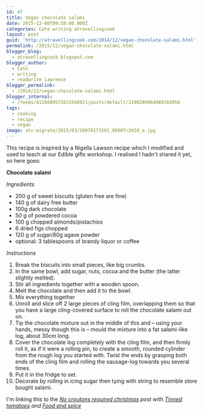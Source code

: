 ```yaml
---
id: 47
title: Vegan chocolate salami
date: 2015-12-08T09:58:00.000Z
categories: Cate writing atravellingcook
layout: post
guid: 'http://atravellingcook.com/2014/12/vegan-chocolate-salami.html'
permalink: /2015/12/vegan-chocolate-salami.html
blogger_blog:
  - atravellingcook.blogspot.com
blogger_author:
  - Cate
  - writing
  - readwrite Lawrence
blogger_permalink:
  - /2014/12/vegan-chocolate-salami.html
blogger_internal:
  - /feeds/4126609572633548921/posts/default/2198289964989169958
tags:
  - cooking
  - recipe
  - vegan
image: atc-migrate/2015/03/16076171501_89987c2d10_o.jpg
---
```


This recipe is inspired by a Nigella Lawson recipe which I modified and used to teach at our Edible gifts workshop. I realised I hadn't shared it yet, so here goes:

**Chocolate salami**

_Ingredients_

-   200 g of sweet biscuits (gluten free are fine)
-   140 g of dairy free butter
-   100g dark chocolate
-   50 g of powdered cocoa
-   100 g chopped almonds/pistachios
-   6 dried figs chopped
-   120 g of sugar/80g agave powder
-   optional: 3 tablespoons of brandy liquor or cof­fee

_Instructions_

1.  Break the biscuits into small pieces, like big crumbs.
2.  In the same bowl, add sugar, nuts, cocoa and the butter (the latter slightly melted).
3.  Stir all ingredients together with a wooden spoon.
4.  Melt the chocolate and then add it to the bowl.
5.  Mix everything together
6.  Unroll and slice off 2 large pieces of cling film, overlapping them so that you have a large cling-cov­ered surface to roll the chocolate salami out on.
7.  Tip the chocolate mixture out in the middle of this and – using your hands, messy though this is – mould the mixture into a fat salami-like log, about 30cm long.
8.  Cover the chocolate log completely with the cling film, and then firmly roll it, as if it were a rolling pin, to create a smooth, rounded cylinder from the rough log you started with. Twist the ends by grasp­ing both ends of the cling film and rolling the sausage-log towards you several times.
9.  Put it in the fridge to set.
10. Decorate by rolling in icing sugar then tying with string to resemble store bought salami.

I'm linking this to the _[No croutons required christmas](http://foodandspice.blogspot.com/2015/12/no-croutons-required-festival-photos.html) post with [Tinned tomatoes](http://www.tinnedtomatoes.com/) and [Food and spice](http://foodandspice.blogspot.com/)_
